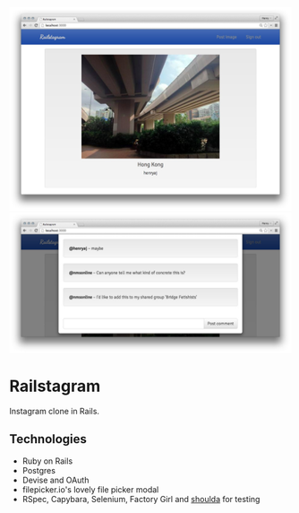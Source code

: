 ![Screenshot - main page](screenshot1.jpg)
![Screenshot - comments](screenshot2.jpg)

# Railstagram

Instagram clone in Rails.

## Technologies

* Ruby on Rails
* Postgres
* Devise and OAuth
* filepicker.io's lovely file picker modal
* RSpec, Capybara, Selenium, Factory Girl and [shoulda](https://github.com/thoughtbot/shoulda) for testing